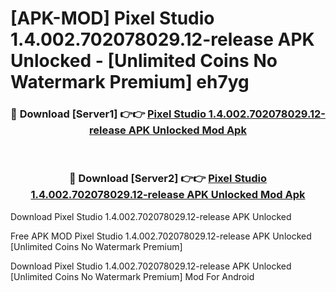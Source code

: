 # [APK-MOD] Pixel Studio 1.4.002.702078029.12-release APK Unlocked - [Unlimited Coins No Watermark Premium] eh7yg



<div align="center">
<h3>🔴 Download [Server1] 👉👉 <a href="https://momento.my/?title=Pixel_Studio_1.4.002.702078029.12-release_APK_Unlocked">Pixel Studio 1.4.002.702078029.12-release APK Unlocked Mod Apk</a></h3><br>

<h3>🔴 Download [Server2] 👉👉 <a href="https://momento.my/?title=Pixel_Studio_1.4.002.702078029.12-release_APK_Unlocked">Pixel Studio 1.4.002.702078029.12-release APK Unlocked Mod Apk</a></h3>
</div>



Download Pixel Studio 1.4.002.702078029.12-release APK Unlocked 

Free APK MOD Pixel Studio 1.4.002.702078029.12-release APK Unlocked [Unlimited Coins No Watermark Premium]

Download Pixel Studio 1.4.002.702078029.12-release APK Unlocked [Unlimited Coins No Watermark Premium] Mod For Android
